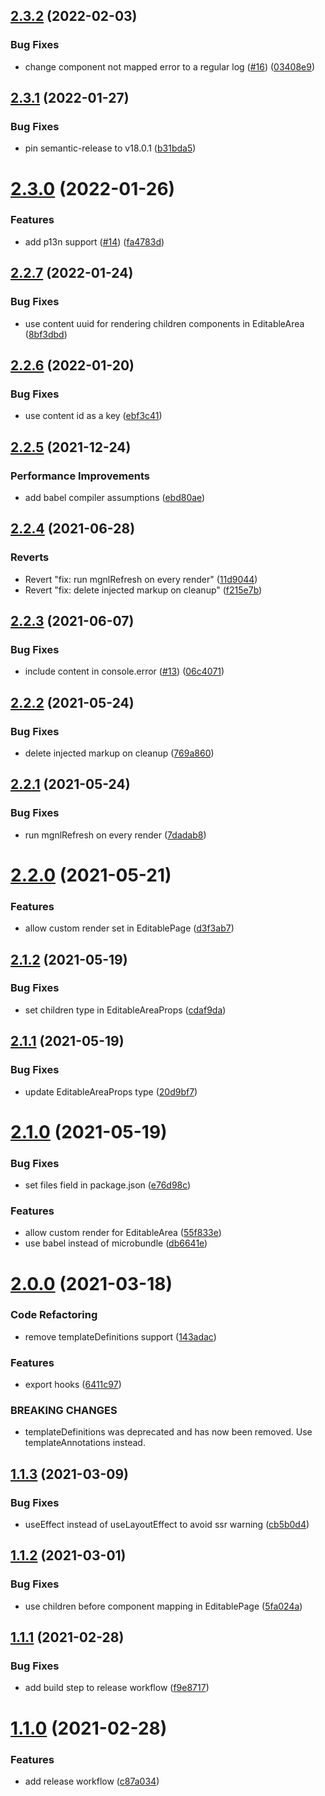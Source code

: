 ## [2.3.2](https://github.com/redabacha/magnolia-frontend-helpers/compare/v2.3.1...v2.3.2) (2022-02-03)


### Bug Fixes

* change component not mapped error to a regular log ([#16](https://github.com/redabacha/magnolia-frontend-helpers/issues/16)) ([03408e9](https://github.com/redabacha/magnolia-frontend-helpers/commit/03408e9502e5a0cfc8c61d1dc138414df5448a7b))

## [2.3.1](https://github.com/redabacha/magnolia-frontend-helpers/compare/v2.3.0...v2.3.1) (2022-01-27)


### Bug Fixes

* pin semantic-release to v18.0.1 ([b31bda5](https://github.com/redabacha/magnolia-frontend-helpers/commit/b31bda5f2599c1fc6cf3f43def736b4bc1a9acad))

# [2.3.0](https://github.com/redabacha/magnolia-frontend-helpers/compare/v2.2.7...v2.3.0) (2022-01-26)


### Features

* add p13n support ([#14](https://github.com/redabacha/magnolia-frontend-helpers/issues/14)) ([fa4783d](https://github.com/redabacha/magnolia-frontend-helpers/commit/fa4783d28694fcb8a5fd579cb00af1a9bc321e56))

## [2.2.7](https://github.com/redabacha/magnolia-frontend-helpers/compare/v2.2.6...v2.2.7) (2022-01-24)


### Bug Fixes

* use content uuid for rendering children components in EditableArea ([8bf3dbd](https://github.com/redabacha/magnolia-frontend-helpers/commit/8bf3dbd657211491f3422995e88e43014fa8bc3a))

## [2.2.6](https://github.com/redabacha/magnolia-frontend-helpers/compare/v2.2.5...v2.2.6) (2022-01-20)


### Bug Fixes

* use content id as a key ([ebf3c41](https://github.com/redabacha/magnolia-frontend-helpers/commit/ebf3c41465064e69d9200505d3575517f1dccf13))

## [2.2.5](https://github.com/redabacha/magnolia-frontend-helpers/compare/v2.2.4...v2.2.5) (2021-12-24)


### Performance Improvements

* add babel compiler assumptions ([ebd80ae](https://github.com/redabacha/magnolia-frontend-helpers/commit/ebd80ae378ff02bda8e903871f15fb42c8f54c92))

## [2.2.4](https://github.com/redabacha/magnolia-frontend-helpers/compare/v2.2.3...v2.2.4) (2021-06-28)


### Reverts

* Revert "fix: run mgnlRefresh on every render" ([11d9044](https://github.com/redabacha/magnolia-frontend-helpers/commit/11d904454d72e8f78bd1b0417bda1101ae598d55))
* Revert "fix: delete injected markup on cleanup" ([f215e7b](https://github.com/redabacha/magnolia-frontend-helpers/commit/f215e7b68553aad04c16b2201c4949770fc9cb3c))

## [2.2.3](https://github.com/redabacha/magnolia-frontend-helpers/compare/v2.2.2...v2.2.3) (2021-06-07)


### Bug Fixes

* include content in console.error ([#13](https://github.com/redabacha/magnolia-frontend-helpers/issues/13)) ([06c4071](https://github.com/redabacha/magnolia-frontend-helpers/commit/06c4071f9008b2a3d3a75f2f04c27fb991677426))

## [2.2.2](https://github.com/redabacha/magnolia-frontend-helpers/compare/v2.2.1...v2.2.2) (2021-05-24)


### Bug Fixes

* delete injected markup on cleanup ([769a860](https://github.com/redabacha/magnolia-frontend-helpers/commit/769a8602f911cd3bfd6ed9a18a533b27d0f5e2ff))

## [2.2.1](https://github.com/redabacha/magnolia-frontend-helpers/compare/v2.2.0...v2.2.1) (2021-05-24)


### Bug Fixes

* run mgnlRefresh on every render ([7dadab8](https://github.com/redabacha/magnolia-frontend-helpers/commit/7dadab8bd382f401c6e084f5cd0cb001a26ae9a9))

# [2.2.0](https://github.com/redabacha/magnolia-frontend-helpers/compare/v2.1.2...v2.2.0) (2021-05-21)


### Features

* allow custom render set in EditablePage ([d3f3ab7](https://github.com/redabacha/magnolia-frontend-helpers/commit/d3f3ab72a0f83b9fcba61484a195f1b50c8aab1e))

## [2.1.2](https://github.com/redabacha/magnolia-frontend-helpers/compare/v2.1.1...v2.1.2) (2021-05-19)


### Bug Fixes

* set children type in EditableAreaProps ([cdaf9da](https://github.com/redabacha/magnolia-frontend-helpers/commit/cdaf9da8e3cecb8c32610245e9c50f1ed20df451))

## [2.1.1](https://github.com/redabacha/magnolia-frontend-helpers/compare/v2.1.0...v2.1.1) (2021-05-19)


### Bug Fixes

* update EditableAreaProps type ([20d9bf7](https://github.com/redabacha/magnolia-frontend-helpers/commit/20d9bf746cd9db253124498f1e3863f867478e0e))

# [2.1.0](https://github.com/redabacha/magnolia-frontend-helpers/compare/v2.0.0...v2.1.0) (2021-05-19)


### Bug Fixes

* set files field in package.json ([e76d98c](https://github.com/redabacha/magnolia-frontend-helpers/commit/e76d98c446d4dd43c0c97a9e0d4c9663b6dd1424))


### Features

* allow custom render for EditableArea ([55f833e](https://github.com/redabacha/magnolia-frontend-helpers/commit/55f833ed99b407b207257b5f78cfc9a4ca04a026))
* use babel instead of microbundle ([db6641e](https://github.com/redabacha/magnolia-frontend-helpers/commit/db6641ec7ba640c863c89ae62b2edef7ed1708e7))

# [2.0.0](https://github.com/redabacha/magnolia-frontend-helpers/compare/v1.1.3...v2.0.0) (2021-03-18)


### Code Refactoring

* remove templateDefinitions support ([143adac](https://github.com/redabacha/magnolia-frontend-helpers/commit/143adaccbb237dd3168887b6fcf7918b29a8570d))


### Features

* export hooks ([6411c97](https://github.com/redabacha/magnolia-frontend-helpers/commit/6411c977d55d1855140c1907ad1a1bce9510e340))


### BREAKING CHANGES

* templateDefinitions was deprecated and has now been removed. Use templateAnnotations instead.

## [1.1.3](https://github.com/redabacha/magnolia-frontend-helpers/compare/v1.1.2...v1.1.3) (2021-03-09)


### Bug Fixes

* useEffect instead of useLayoutEffect to avoid ssr warning ([cb5b0d4](https://github.com/redabacha/magnolia-frontend-helpers/commit/cb5b0d4447b7e90e99a443ee04065fc84cb1fe92))

## [1.1.2](https://github.com/redabacha/magnolia-frontend-helpers/compare/v1.1.1...v1.1.2) (2021-03-01)


### Bug Fixes

* use children before component mapping in EditablePage ([5fa024a](https://github.com/redabacha/magnolia-frontend-helpers/commit/5fa024af32fb88ec3d61b6bd0fe55bc1930007dd))

## [1.1.1](https://github.com/redabacha/magnolia-frontend-helpers/compare/v1.1.0...v1.1.1) (2021-02-28)


### Bug Fixes

* add build step to release workflow ([f9e8717](https://github.com/redabacha/magnolia-frontend-helpers/commit/f9e8717fee5ab6ec0b3e6b828f567650dc84fe6e))

# [1.1.0](https://github.com/redabacha/magnolia-frontend-helpers/compare/v1.0.14...v1.1.0) (2021-02-28)


### Features

* add release workflow ([c87a034](https://github.com/redabacha/magnolia-frontend-helpers/commit/c87a034ecbdd5c2746a1e2638a9441837a189f72))
